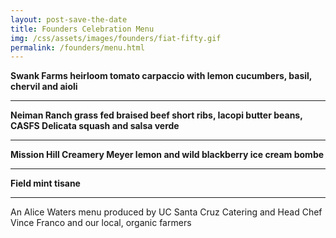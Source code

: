 ```yaml
---
layout: post-save-the-date
title: Founders Celebration Menu
img: /css/assets/images/founders/fiat-fifty.gif
permalink: /founders/menu.html
---
```


**Swank Farms heirloom tomato carpaccio with lemon cucumbers, basil, chervil and aioli**

***

**Neiman Ranch grass fed braised beef short ribs, Iacopi butter beans, CASFS Delicata squash and salsa verde**

***

**Mission Hill Creamery Meyer lemon and wild blackberry ice cream bombe**

***

**Field mint tisane**

***

An Alice Waters menu produced by UC Santa Cruz Catering and Head Chef Vince Franco and our local, organic farmers

